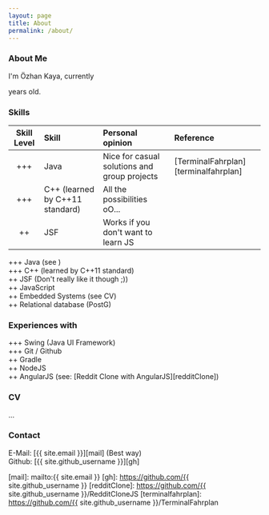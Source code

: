 ```yaml
---
layout: page
title: About
permalink: /about/
---
```


### About Me
I'm Özhan Kaya, currently 
<script>
	var year = new Date();
	document.write(year.getFullYear()-1991);
</script> 
years old.

### Skills

| Skill Level   | Skill                          | Personal opinion                             | Reference                          |
|:-------------:|:-------------------------------|:---------------------------------------------|:-----------------------------------|
| +++           | Java                           | Nice for casual solutions and group projects |[TerminalFahrplan][terminalfahrplan]|
| +++           | C++ (learned by C++11 standard)| All the possibilities oO...                  |                                    |
| ++            | JSF                            | Works if you don't want to learn JS          |                                    |

+++ Java (see )  
+++ C++ (learned by C++11 standard)  
++ 	JSF (Don't really like it though ;))  
++ 	JavaScript  
++ 	Embedded Systems (see CV)  
++	Relational database (PostG)

### Experiences with
+++	Swing (Java UI Framework)  
+++	Git / Github  
++ 	Gradle  
++ 	NodeJS  
++  AngularJS (see: [Reddit Clone with AngularJS][redditClone])  

### CV
...

### Contact
E-Mail: [{{  site.email  }}][mail] (Best way)  
Github: [{{ site.github_username }}][gh]

[mail]:   				mailto:{{ site.email }}
[gh]: 					https://github.com/{{ site.github_username }}
[redditClone]:  		https://github.com/{{ site.github_username }}/RedditCloneJS
[terminalfahrplan]:		https://github.com/{{ site.github_username }}/TerminalFahrplan